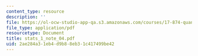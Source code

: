 ```yaml
---
content_type: resource
description: ''
file: https://ol-ocw-studio-app-qa.s3.amazonaws.com/courses/17-874-quantitative-research-methods-multivariate-spring-2004/2ae284a31eb4d9b88eb31c417499be42_stats_1_note_04.pdf
file_type: application/pdf
resourcetype: Document
title: stats_1_note_04.pdf
uid: 2ae284a3-1eb4-d9b8-8eb3-1c417499be42
---
```


